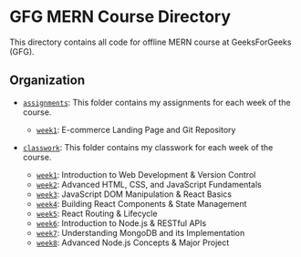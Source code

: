 # GFG MERN Course Directory

This directory contains all code for offline MERN course at GeeksForGeeks (GFG).

## Organization

- [`assignments`][assignments]: This folder contains my assignments for each week of the course.

  - [`week1`][week1asn]: E-commerce Landing Page and Git Repository

>

- [`classwork`][classwork]: This folder contains my classwork for each week of the course.

  - [`week1`][week1cls]: Introduction to Web Development & Version Control
  - [`week2`][week2cls]: Advanced HTML, CSS, and JavaScript Fundamentals
  - [`week3`][week3cls]: JavaScript DOM Manipulation & React Basics
  - [`week4`][week4cls]: Building React Components & State Management
  - [`week5`][week5cls]: React Routing & Lifecycle
  - [`week6`][week6cls]: Introduction to Node.js & RESTful APIs
  - [`week7`][week7cls]: Understanding MongoDB and its Implementation
  - [`week8`][week8cls]: Advanced Node.js Concepts & Major Project


[assignments]: https://github.com/pawasagrwl/gfg-mern-course/tree/master/classwork

[week1asn]: https://github.com/pawasagrwl/gfg-mern-course/tree/master/assignments/week1
[week2asn]: https://github.com/pawasagrwl/gfg-mern-course/tree/master/assignments/week2
[week3asn]: https://github.com/pawasagrwl/gfg-mern-course/tree/master/assignments/week3
[week4asn]: https://github.com/pawasagrwl/gfg-mern-course/tree/master/assignments/week4
[week5asn]: https://github.com/pawasagrwl/gfg-mern-course/tree/master/assignments/week5
[week6asn]: https://github.com/pawasagrwl/gfg-mern-course/tree/master/assignments/week6
[week7asn]: https://github.com/pawasagrwl/gfg-mern-course/tree/master/assignments/week7
[week8asn]: https://github.com/pawasagrwl/gfg-mern-course/tree/master/assignments/week8


[classwork]: https://github.com/pawasagrwl/gfg-mern-course/tree/master/classwork

[week1cls]: https://github.com/pawasagrwl/gfg-mern-course/tree/master/classwork/week1
[week2cls]: https://github.com/pawasagrwl/gfg-mern-course/tree/master/classwork/week2
[week3cls]: https://github.com/pawasagrwl/gfg-mern-course/tree/master/classwork/week3
[week4cls]: https://github.com/pawasagrwl/gfg-mern-course/tree/master/classwork/week4
[week5cls]: https://github.com/pawasagrwl/gfg-mern-course/tree/master/classwork/week5
[week6cls]: https://github.com/pawasagrwl/gfg-mern-course/tree/master/classwork/week6
[week7cls]: https://github.com/pawasagrwl/gfg-mern-course/tree/master/classwork/week7
[week8cls]: https://github.com/pawasagrwl/gfg-mern-course/tree/master/classwork/week8
